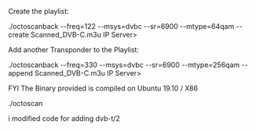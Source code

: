 Create the playlist:

  ./octoscanback --freq=122 --msys=dvbc --sr=6900 --mtype=64qam  --create Scanned_DVB-C.m3u <IP of the SAT>IP Server>

Add another Transponder to the Playlist:

  ./octoscanback --freq=330 --msys=dvbc --sr=6900 --mtype=256qam --append Scanned_DVB-C.m3u <IP of the SAT>IP Server>

FYI The Binary provided is compiled on Ubuntu 19.10 / X86


./octoscan

i modified code for adding dvb-t/2 
